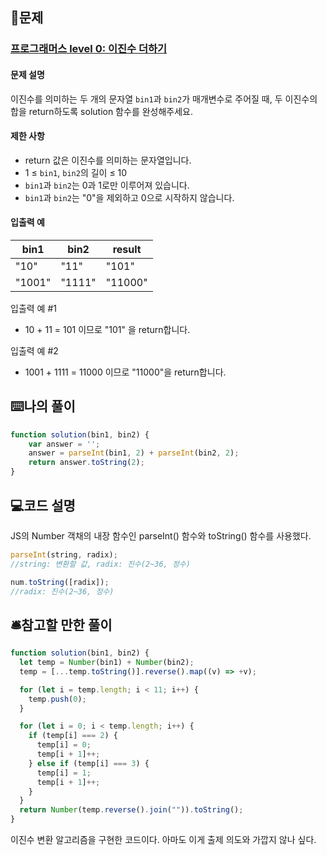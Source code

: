 ## 📝문제
### [프로그래머스 level 0: 이진수 더하기](https://school.programmers.co.kr/learn/courses/30/lessons/120885)
#### 문제 설명
<p>이진수를 의미하는 두 개의 문자열 <code>bin1</code>과 <code>bin2</code>가 매개변수로 주어질 때, 두 이진수의 합을 return하도록 solution 함수를 완성해주세요.</p>

#### 제한 사항
<ul>
<li>return 값은 이진수를 의미하는 문자열입니다.</li>
<li>1 ≤ <code>bin1</code>, <code>bin2</code>의 길이 ≤ 10</li>
<li><code>bin1</code>과 <code>bin2</code>는 0과 1로만 이루어져 있습니다.</li>
<li><code>bin1</code>과 <code>bin2</code>는 "0"을 제외하고 0으로 시작하지 않습니다.</li>
</ul>

#### 입출력 예
<table class="table">
        <thead><tr>
<th>bin1</th>
<th>bin2</th>
<th>result</th>
</tr>
</thead>
        <tbody><tr>
<td>"10"</td>
<td>"11"</td>
<td>"101"</td>
</tr>
<tr>
<td>"1001"</td>
<td>"1111"</td>
<td>"11000"</td>
</tr>
</tbody>
      </table>

입출력 예 #1
<ul>
<li>10 + 11 = 101 이므로 "101" 을 return합니다.</li>
</ul>
입출력 예 #2
<ul>
<li>1001 + 1111 = 11000 이므로 "11000"을 return합니다.</li>
</ul>



## ⌨️나의 풀이
```js
function solution(bin1, bin2) {
    var answer = '';
    answer = parseInt(bin1, 2) + parseInt(bin2, 2);
    return answer.toString(2);
}
```

## 💻코드 설명
JS의 Number 객채의 내장 함수인 parseInt() 함수와 toString() 함수를 사용했다.
```js
parseInt(string, radix);
//string: 변환할 값, radix: 진수(2~36, 정수)
```
```js
num.toString([radix]);
//radix: 진수(2~36, 정수)
```

## 🛎️참고할 만한 풀이
```js
function solution(bin1, bin2) {
  let temp = Number(bin1) + Number(bin2);
  temp = [...temp.toString()].reverse().map((v) => +v);

  for (let i = temp.length; i < 11; i++) {
    temp.push(0);
  }

  for (let i = 0; i < temp.length; i++) {
    if (temp[i] === 2) {
      temp[i] = 0;
      temp[i + 1]++;
    } else if (temp[i] === 3) {
      temp[i] = 1;
      temp[i + 1]++;
    }
  }
  return Number(temp.reverse().join("")).toString();
}
```
이진수 변환 알고리즘을 구현한 코드이다. 아마도 이게 출제 의도와 가깝지 않나 싶다.

## 